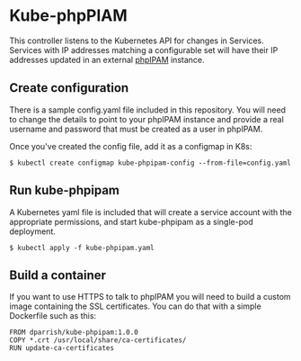 # Kube-phpPIAM

This controller listens to the Kubernetes API for changes in Services. Services
with IP addresses matching a configurable set will have their IP addresses
updated in an external [phpIPAM](https://phpipam.net) instance.

## Create configuration

There is a sample config.yaml file included in this repository. You will need
to change the details to point to your phpIPAM instance and provide a real
username and password that must be created as a user in phpIPAM.

Once you've created the config file, add it as a configmap in K8s:

```shell
$ kubectl create configmap kube-phpipam-config --from-file=config.yaml
```

## Run kube-phpipam

A Kubernetes yaml file is included that will create a service account with the
appropriate permissions, and start kube-phpipam as a single-pod deployment.

```shell
$ kubectl apply -f kube-phpipam.yaml
```

## Build a container

If you want to use HTTPS to talk to phpIPAM you will need to build a custom
image containing the SSL certificates. You can do that with a simple Dockerfile
such as this:

```docker
FROM dparrish/kube-phpipam:1.0.0
COPY *.crt /usr/local/share/ca-certificates/
RUN update-ca-certificates
```

